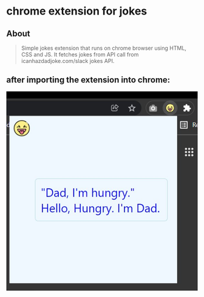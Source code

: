 # chrome extension for jokes
## About
> Simple jokes extension that runs on chrome browser using HTML, CSS and JS. It fetches jokes from API call from icanhazdadjoke.com/slack jokes API.
## after importing the extension into chrome:
<img src='readme.jpg' alt='demo of extension'>
